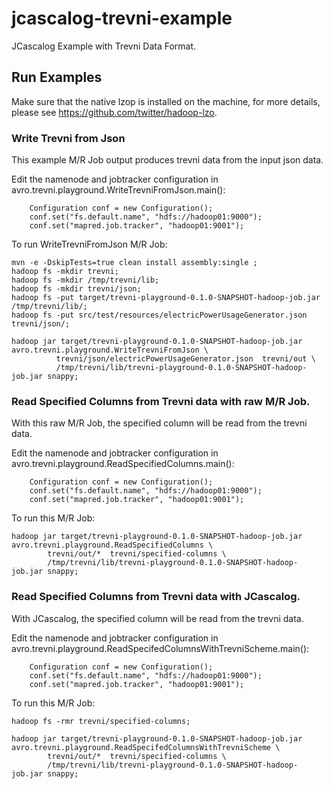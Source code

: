 # jcascalog-trevni-example

JCascalog Example with Trevni Data Format.

## Run Examples

Make sure that the native lzop is installed on the machine,
for more details, please see https://github.com/twitter/hadoop-lzo.

### Write Trevni from Json
This example M/R Job output produces trevni data from the input json data.

Edit the namenode and jobtracker configuration in avro.trevni.playground.WriteTrevniFromJson.main():
```
    Configuration conf = new Configuration();
    conf.set("fs.default.name", "hdfs://hadoop01:9000");
    conf.set("mapred.job.tracker", "hadoop01:9001");
```
   
To run WriteTrevniFromJson M/R Job:

```
mvn -e -DskipTests=true clean install assembly:single ;
hadoop fs -mkdir trevni;
hadoop fs -mkdir /tmp/trevni/lib;
hadoop fs -mkdir trevni/json;
hadoop fs -put target/trevni-playground-0.1.0-SNAPSHOT-hadoop-job.jar /tmp/trevni/lib/;
hadoop fs -put src/test/resources/electricPowerUsageGenerator.json trevni/json/;
```

```
hadoop jar target/trevni-playground-0.1.0-SNAPSHOT-hadoop-job.jar avro.trevni.playground.WriteTrevniFromJson \
          trevni/json/electricPowerUsageGenerator.json  trevni/out \
          /tmp/trevni/lib/trevni-playground-0.1.0-SNAPSHOT-hadoop-job.jar snappy;
```

### Read Specified Columns from Trevni data with raw M/R Job.
With this raw M/R Job, the specified column will be read from the trevni data.

Edit the namenode and jobtracker configuration in avro.trevni.playground.ReadSpecifiedColumns.main():
```
    Configuration conf = new Configuration();
    conf.set("fs.default.name", "hdfs://hadoop01:9000");
    conf.set("mapred.job.tracker", "hadoop01:9001");
```
   
To run this M/R Job:

```
hadoop jar target/trevni-playground-0.1.0-SNAPSHOT-hadoop-job.jar avro.trevni.playground.ReadSpecifiedColumns \
        trevni/out/*  trevni/specified-columns \
        /tmp/trevni/lib/trevni-playground-0.1.0-SNAPSHOT-hadoop-job.jar snappy;
```


### Read Specified Columns from Trevni data with JCascalog.
With JCascalog, the specified column will be read from the trevni data.

Edit the namenode and jobtracker configuration in avro.trevni.playground.ReadSpecifedColumnsWithTrevniScheme.main():
```
    Configuration conf = new Configuration();
    conf.set("fs.default.name", "hdfs://hadoop01:9000");
    conf.set("mapred.job.tracker", "hadoop01:9001");
```
   
To run this M/R Job:

```
hadoop fs -rmr trevni/specified-columns;
```


```
hadoop jar target/trevni-playground-0.1.0-SNAPSHOT-hadoop-job.jar avro.trevni.playground.ReadSpecifedColumnsWithTrevniScheme \
        trevni/out/*  trevni/specified-columns \
        /tmp/trevni/lib/trevni-playground-0.1.0-SNAPSHOT-hadoop-job.jar snappy;
```

